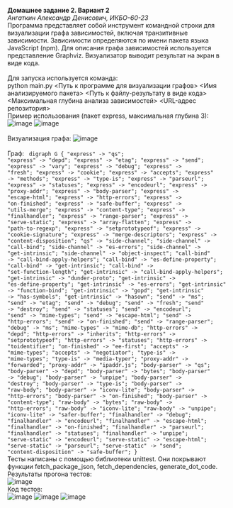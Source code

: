 <b>Домашнее задание 2. Вариант 2</b><br>
<i>Ангаткин Александр Денисович, ИКБО-60-23</i><br>
Программа представляет собой инструмент командной строки для визуализации графа
зависимостей, включая транзитивные зависимости. Зависимости определяются по имени пакета языка JavaScript (npm). Для
описания графа зависимостей используется представление Graphviz.
Визуализатор выводит результат на экран в виде кода.
<br><br>
Для запуска используется команда:<br>
python main.py <Путь к программе для визуализации графов> <Имя анализируемого пакета> <Путь к файлу-результату в виде кода> <Максимальная глубина анализа зависимостей> <URL-адрес репозитория>
<br>Пример использования (пакет express, максимальная глубина 3):<br>
![image](https://github.com/user-attachments/assets/124f8e55-8b81-4999-b444-9b6fa24b9d3a)
![image](https://github.com/user-attachments/assets/ceb93d07-7e3a-4d85-8a5d-b4575eb04d38)
<br><br>Визуализация графа:
![image](https://github.com/user-attachments/assets/a5d8f99b-cdce-4017-bdc8-33b7ed6c2eae)
<br><br>Граф:
<code>
digraph G {
  "express" -> "qs";
  "express" -> "depd";
  "express" -> "etag";
  "express" -> "send";
  "express" -> "vary";
  "express" -> "debug";
  "express" -> "fresh";
  "express" -> "cookie";
  "express" -> "accepts";
  "express" -> "methods";
  "express" -> "type-is";
  "express" -> "parseurl";
  "express" -> "statuses";
  "express" -> "encodeurl";
  "express" -> "proxy-addr";
  "express" -> "body-parser";
  "express" -> "escape-html";
  "express" -> "http-errors";
  "express" -> "on-finished";
  "express" -> "safe-buffer";
  "express" -> "utils-merge";
  "express" -> "content-type";
  "express" -> "finalhandler";
  "express" -> "range-parser";
  "express" -> "serve-static";
  "express" -> "array-flatten";
  "express" -> "path-to-regexp";
  "express" -> "setprototypeof";
  "express" -> "cookie-signature";
  "express" -> "merge-descriptors";
  "express" -> "content-disposition";
  "qs" -> "side-channel";
  "side-channel" -> "call-bind";
  "side-channel" -> "es-errors";
  "side-channel" -> "get-intrinsic";
  "side-channel" -> "object-inspect";
  "call-bind" -> "call-bind-apply-helpers";
  "call-bind" -> "es-define-property";
  "call-bind" -> "get-intrinsic";
  "call-bind" -> "set-function-length";
  "get-intrinsic" -> "call-bind-apply-helpers";
  "get-intrinsic" -> "dunder-proto";
  "get-intrinsic" -> "es-define-property";
  "get-intrinsic" -> "es-errors";
  "get-intrinsic" -> "function-bind";
  "get-intrinsic" -> "gopd";
  "get-intrinsic" -> "has-symbols";
  "get-intrinsic" -> "hasown";
  "send" -> "ms";
  "send" -> "etag";
  "send" -> "debug";
  "send" -> "fresh";
  "send" -> "destroy";
  "send" -> "statuses";
  "send" -> "encodeurl";
  "send" -> "mime-types";
  "send" -> "escape-html";
  "send" -> "http-errors";
  "send" -> "on-finished";
  "send" -> "range-parser";
  "debug" -> "ms";
  "mime-types" -> "mime-db";
  "http-errors" -> "depd";
  "http-errors" -> "inherits";
  "http-errors" -> "setprototypeof";
  "http-errors" -> "statuses";
  "http-errors" -> "toidentifier";
  "on-finished" -> "ee-first";
  "accepts" -> "mime-types";
  "accepts" -> "negotiator";
  "type-is" -> "mime-types";
  "type-is" -> "media-typer";
  "proxy-addr" -> "forwarded";
  "proxy-addr" -> "ipaddr.js";
  "body-parser" -> "qs";
  "body-parser" -> "depd";
  "body-parser" -> "bytes";
  "body-parser" -> "debug";
  "body-parser" -> "unpipe";
  "body-parser" -> "destroy";
  "body-parser" -> "type-is";
  "body-parser" -> "raw-body";
  "body-parser" -> "iconv-lite";
  "body-parser" -> "http-errors";
  "body-parser" -> "on-finished";
  "body-parser" -> "content-type";
  "raw-body" -> "bytes";
  "raw-body" -> "http-errors";
  "raw-body" -> "iconv-lite";
  "raw-body" -> "unpipe";
  "iconv-lite" -> "safer-buffer";
  "finalhandler" -> "debug";
  "finalhandler" -> "encodeurl";
  "finalhandler" -> "escape-html";
  "finalhandler" -> "on-finished";
  "finalhandler" -> "parseurl";
  "finalhandler" -> "statuses";
  "finalhandler" -> "unpipe";
  "serve-static" -> "encodeurl";
  "serve-static" -> "escape-html";
  "serve-static" -> "parseurl";
  "serve-static" -> "send";
  "content-disposition" -> "safe-buffer";
}
</code>
<br>Тесты написаны с помощью библиотеки unittest. Они покрывают функции fetch_package_json, fetch_dependencies, generate_dot_code.
<br>Результаты прогона тестов:<br>
![image](https://github.com/user-attachments/assets/b3d8bbdd-a595-4793-a560-7f61a1d2d19b)
<br>Код тестов:<br>
![image](https://github.com/user-attachments/assets/2cd44dca-a1c9-4dca-920d-766a16a85a4d)
![image](https://github.com/user-attachments/assets/1d20019f-f2dd-43b0-be20-44f5d01de914)
![image](https://github.com/user-attachments/assets/1c012f21-0d8b-4e4a-af74-4fd23452b10d)
